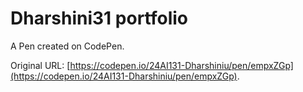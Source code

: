 # Dharshini31 portfolio 

A Pen created on CodePen.

Original URL: [https://codepen.io/24AI131-Dharshiniu/pen/empxZGp](https://codepen.io/24AI131-Dharshiniu/pen/empxZGp).

